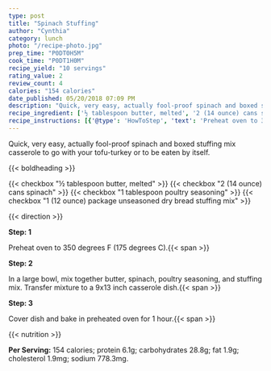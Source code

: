 ```yaml
---
type: post
title: "Spinach Stuffing"
author: "Cynthia"
category: lunch
photo: "/recipe-photo.jpg"
prep_time: "P0DT0H5M"
cook_time: "P0DT1H0M"
recipe_yield: "10 servings"
rating_value: 2
review_count: 4
calories: "154 calories"
date_published: 05/20/2018 07:09 PM
description: "Quick, very easy, actually fool-proof spinach and boxed stuffing mix casserole to go with your tofu-turkey or to be eaten by itself."
recipe_ingredient: ['½ tablespoon butter, melted', '2 (14 ounce) cans spinach', '1 tablespoon poultry seasoning', '1 (12 ounce) package unseasoned dry bread stuffing mix']
recipe_instructions: [{'@type': 'HowToStep', 'text': 'Preheat oven to 350 degrees F (175 degrees C).\n'}, {'@type': 'HowToStep', 'text': 'In a large bowl, mix together butter, spinach, poultry seasoning, and stuffing mix. Transfer mixture to a 9x13 inch casserole dish.\n'}, {'@type': 'HowToStep', 'text': 'Cover dish and bake in preheated oven for 1 hour.\n'}]
---
```


Quick, very easy, actually fool-proof spinach and boxed stuffing mix casserole to go with your tofu-turkey or to be eaten by itself. 

{{< boldheading >}}

{{< checkbox "½ tablespoon butter, melted" >}}
{{< checkbox "2 (14 ounce) cans spinach" >}}
{{< checkbox "1 tablespoon poultry seasoning" >}}
{{< checkbox "1 (12 ounce) package unseasoned dry bread stuffing mix" >}}


{{< direction >}}

**Step: 1**

Preheat oven to 350 degrees F (175 degrees C).{{< span >}}

**Step: 2**

In a large bowl, mix together butter, spinach, poultry seasoning, and stuffing mix. Transfer mixture to a 9x13 inch casserole dish.{{< span >}}

**Step: 3**

Cover dish and bake in preheated oven for 1 hour.{{< span >}}

{{< nutrition >}}

**Per Serving:** 154 calories; protein 6.1g; carbohydrates 28.8g; fat 1.9g; cholesterol 1.9mg; sodium 778.3mg.
